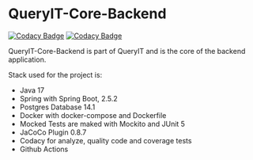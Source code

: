 # QueryIT-Core-Backend
[![Codacy Badge](https://app.codacy.com/project/badge/Grade/4c8ccb06b5d54695930971418779c1d0)](https://www.codacy.com/gh/nicugnm/queryit-core-backend/dashboard?utm_source=github.com&amp;utm_medium=referral&amp;utm_content=nicugnm/queryit-core-backend&amp;utm_campaign=Badge_Grade)
[![Codacy Badge](https://app.codacy.com/project/badge/Coverage/4c8ccb06b5d54695930971418779c1d0)](https://www.codacy.com/gh/nicugnm/queryit-core-backend/dashboard?utm_source=github.com&utm_medium=referral&utm_content=nicugnm/queryit-core-backend&utm_campaign=Badge_Coverage)

QueryIT-Core-Backend is part of QueryIT and is the core of the backend application.

Stack used for the project is:

* Java 17
* Spring with Spring Boot, 2.5.2
* Postgres Database 14.1
* Docker with docker-compose and Dockerfile
* Mocked Tests are maked with Mockito and JUnit 5
* JaCoCo Plugin 0.8.7
* Codacy for analyze, quality code and coverage tests
* Github Actions